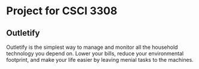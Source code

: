 Project for CSCI 3308
=====================

Outletify
---------
Outletify is the simplest way to manage and monitor all the household
technology you depend on. Lower your bills, reduce your environmental
footprint, and make your life easier by leaving menial tasks to the machines.

